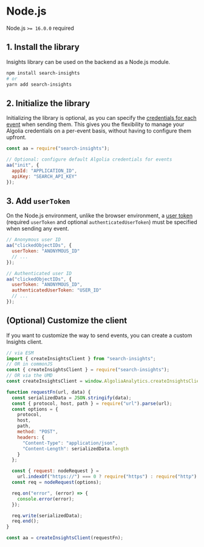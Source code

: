 # Node.js

Node.js `>= 16.0.0` required

## 1. Install the library

Insights library can be used on the backend as a Node.js module.

```bash
npm install search-insights
# or
yarn add search-insights
```

## 2. Initialize the library

Initializing the library is optional, as you can specify the [credentials for each event](https://www.algolia.com/doc/api-reference/api-methods/send-events/#method-param-additionalparams) when sending them.
This gives you the flexibility to manage your Algolia credentials on a per-event basis, without having to configure them upfront.

```js
const aa = require("search-insights");

// Optional: configure default Algolia credentials for events
aa("init", {
  appId: "APPLICATION_ID",
  apiKey: "SEARCH_API_KEY"
});
```

## 3. Add `userToken`

On the Node.js environment, unlike the browser environment, a [user token](https://www.algolia.com/doc/guides/sending-events/concepts/usertoken) (required `userToken` and optional `authenticatedUserToken`) must be specified when sending any event.

```js
// Anonymous user ID
aa("clickedObjectIDs", {
  userToken: "ANONYMOUS_ID"
  // ...
});

// Authenticated user ID
aa("clickedObjectIDs", {
  userToken: "ANONYMOUS_ID",
  authenticatedUserToken: "USER_ID"
  // ...
});
```

## (Optional) Customize the client

If you want to customize the way to send events, you can create a custom Insights client.

```js
// via ESM
import { createInsightsClient } from "search-insights";
// OR in commonJS
const { createInsightsClient } = require("search-insights");
// OR via the UMD
const createInsightsClient = window.AlgoliaAnalytics.createInsightsClient;

function requestFn(url, data) {
  const serializedData = JSON.stringify(data);
  const { protocol, host, path } = require("url").parse(url);
  const options = {
    protocol,
    host,
    path,
    method: "POST",
    headers: {
      "Content-Type": "application/json",
      "Content-Length": serializedData.length
    }
  };

  const { request: nodeRequest } =
    url.indexOf("https://") === 0 ? require("https") : require("http");
  const req = nodeRequest(options);

  req.on("error", (error) => {
    console.error(error);
  });

  req.write(serializedData);
  req.end();
}

const aa = createInsightsClient(requestFn);
```
